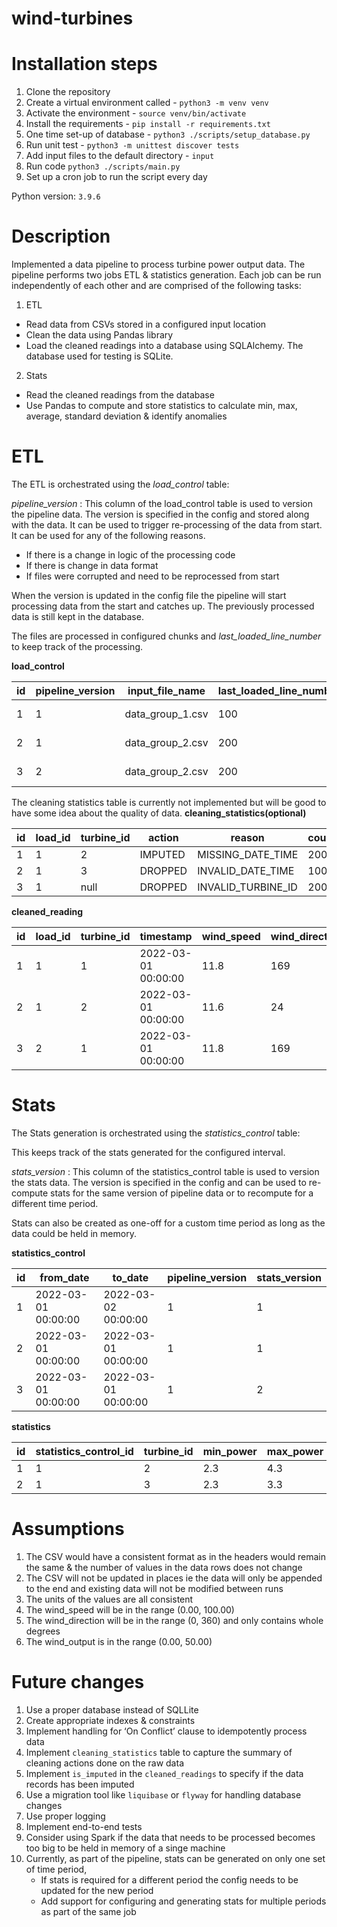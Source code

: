 # wind-turbines

# Installation steps

1. Clone the repository
2. Create a virtual environment called - `python3 -m venv venv`
3. Activate the environment - `source venv/bin/activate`
4. Install the requirements - `pip install -r requirements.txt`
5. One time set-up of database - `python3 ./scripts/setup_database.py`
6. Run unit test - `python3 -m unittest discover tests`
7. Add input files to the default directory - `input`
8. Run code `python3 ./scripts/main.py`
9. Set up a cron job to run the script every day

Python version: `3.9.6`

# Description

Implemented a data pipeline to process turbine power output data. The pipeline performs two jobs ETL & statistics generation.
Each job can be run independently of each other and are comprised of the following tasks:

1. ETL
- Read data from CSVs stored in a configured input location
- Clean the data using Pandas library
- Load the cleaned readings into a database using SQLAlchemy. The database used for testing is SQLite.

2. Stats
- Read the cleaned readings from the database
- Use Pandas to compute and store statistics to calculate min, max, average, standard deviation & identify anomalies

# ETL

The ETL is orchestrated using the *load_control* table:

*pipeline_version* : This column of the load_control table is used to version the pipeline data. The version is specified 
in the config and stored along with the data. It can be used to trigger re-processing of the data from start. It can
be used for any of the following reasons.
- If there is a change in logic of the processing code
- If there is change in data format
- If files were corrupted and need to be reprocessed from start

When the version is updated in the config file the pipeline will start processing data from the start and catches up. The previously
processed data is still kept in the database.

The files are processed in configured chunks and *last_loaded_line_number* to keep track of the processing.

********load_control********

| id | pipeline_version | input_file_name | last_loaded_line_number | load_timestamp |
| --- | --- | --- | --- | --- |
| 1 | 1 | data_group_1.csv | 100 | 2022-03-01 00:00:00 |
| 2 | 1 | data_group_2.csv | 200 | 2022-03-01 00:00:00 |
| 3 | 2 | data_group_2.csv | 200 | 2022-03-01 00:00:00 |

The cleaning statistics table is currently not implemented but will be good to have some idea about the quality of data.
**cleaning_statistics(optional)**

| id | load_id | turbine_id | action | reason | count |
| --- | --- | --- | --- | --- | --- |
| 1 | 1 | 2 | IMPUTED | MISSING_DATE_TIME | 200 |
| 2 | 1 | 3 | DROPPED | INVALID_DATE_TIME | 100 |
| 3 | 1 | null | DROPPED | INVALID_TURBINE_ID | 200 |

**cleaned_reading**

| id | load_id | turbine_id | timestamp | wind_speed | wind_direction | power_output | is_imputed(optional) |
| --- | --- | --- | --- | --- | --- | --- | --- |
| 1 | 1 | 1 | 2022-03-01 00:00:00 | 11.8 | 169 | 2.7 |  |
| 2 | 1 | 2 | 2022-03-01 00:00:00 | 11.6 | 24 | 2.2 |  |
| 3 | 2 | 1 | 2022-03-01 00:00:00 | 11.8 | 169 | 2.7 |  |

# Stats

The Stats generation is orchestrated using the *statistics_control* table:

This keeps track of the stats generated for the configured interval.

*stats_version* : This column of the statistics_control table is used to version the stats data. The version is specified in
the config and can be used to re-compute stats for the same version of pipeline data or to recompute for a different time period.

Stats can also be created as one-off for a custom time period as long as the data could be held in memory.

**statistics_control**

| id | from_date | to_date | pipeline_version | stats_version |
| --- | --- | --- | --- | --- |
| 1 | 2022-03-01 00:00:00 | 2022-03-02 00:00:00 | 1 | 1 |
| 2 | 2022-03-01 00:00:00 | 2022-03-01 00:00:00 | 1 | 1 |
| 3 | 2022-03-01 00:00:00 | 2022-03-01 00:00:00 | 1 | 2 |

**statistics**

| id | statistics_control_id | turbine_id | min_power | max_power | average | has_anomaly_reading | std_deviation |
| --- | --- | --- | --- | --- | --- | --- | --- |
| 1 | 1 | 2 | 2.3 | 4.3 | 3.8 | True | 2.1 |
| 2 | 1 | 3 | 2.3 | 3.3 | 2.8 | False | 1.1 |

# Assumptions

1. The CSV would have a consistent format as in the headers would remain the same & the number of values in the data rows does not change
2. The CSV will not be updated in places ie the data will only be appended to the end and existing data will not be modified between runs
3. The units of the values are all consistent
4. The wind_speed will be in the range (0.00, 100.00)
5. The wind_direction will be in the range (0, 360) and only contains whole degrees
6. The wind_output is in the range (0.00, 50.00)

# Future changes

1. Use a proper database instead of SQLLite
2. Create appropriate indexes & constraints
3. Implement handling for ‘On Conflict’ clause to idempotently process data 
4. Implement `cleaning_statistics` table to capture the summary of cleaning actions done on the raw data
5. Implement `is_imputed` in the `cleaned_readings` to specify if the data records has been imputed
6. Use a migration tool like `liquibase` or `flyway` for handling database changes
7. Use proper logging
8. Implement end-to-end tests
9. Consider using Spark if the data that needs to be processed becomes too big to be held in memory of a singe machine
10. Currently, as part of the pipeline, stats can be generated on only one set of time period, 
    - If stats is required for a different period the config needs to be updated for the new period
    - Add support for configuring and generating stats for multiple periods as part of the same job
